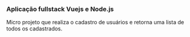 <h3>
    Aplicação fullstack Vuejs e Node.js
</h3>
<p>
  Micro projeto que realiza o cadastro de usuários e retorna uma lista de todos os cadastrados.
</p>
